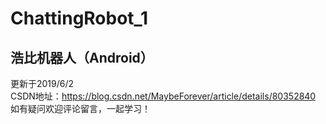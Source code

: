 # ChattingRobot_1
## 浩比机器人（Android）<br>
更新于2019/6/2 <br>
CSDN地址：https://blog.csdn.net/MaybeForever/article/details/80352840 <br>
如有疑问欢迎评论留言，一起学习！ <br>
